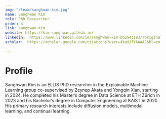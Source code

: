```yaml
---
img: "/team/sanghwan-kim.jpg"
name: Sanghwan Kim
role: PhD Researcher
order: 4
link: sanghwan-kim
website: https://kim-sanghwan.github.io/
linkedin:  https://www.linkedin.com/in/sanghwan-kim-bb2a41193/?original_referer=https%3A%2F%2Fkim-sanghwan.github.io%2F
scholar:  https://scholar.google.com/citations?user=XkqHJfYAAAAJ&hl=en

---
```


# Profile
Sanghwan Kim is an ELLIS PhD researcher in the Explainable Machine Learning group co-supervised by Zeynep Akata and Yongqin Xian, starting in 2024. He completed his Master’s degree in Data Science at ETH Zürich in 2023 and his Bachelor’s degree in Computer Engineering at KAIST in 2020. His primary research interests include diffusion models, multimodal learning, and continual learning.